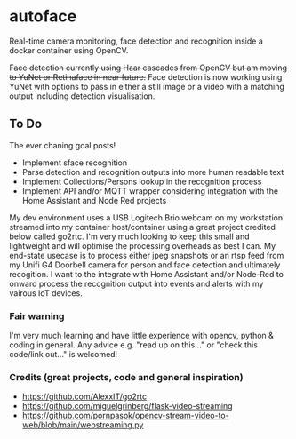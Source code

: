 # autoface
Real-time camera monitoring, face detection and recognition inside a docker container using OpenCV.

~~Face detection currently using Haar cascades from OpenCV but am moving to YuNet or Retinaface in near future.~~
Face detection is now working using YuNet with options to pass in either a still image or a video with a matching output including detection visualisation.

## To Do
The ever chaning goal posts!
* Implement sface recognition
* Parse detection and recognition outputs into more human readable text
* Implement Collections/Persons lookup in the recognition process
* Implement API and/or MQTT wrapper considering integration with the Home Assistant and Node Red projects

My dev environment uses a USB Logitech Brio webcam on my workstation streamed into my container host/container using a great project credited below called go2rtc.  I'm very much looking to keep this small and lightweight and will optimise the processing overheads as best I can.  My end-state usecase is to process either jpeg snapshots or an rtsp feed from my Unifi G4 Doorbell camera for person and face detection and ultimately recogition.  I want to the integrate with Home Assistant and/or Node-Red to onward process the recognition output into events and alerts with my vairous IoT devices.

### Fair warning
I'm very much learning and have little experience with opencv, python & coding in general.  Any advice e.g. "read up on this..." or "check this code/link out..." is welcomed!

### Credits (great projects, code and general inspiration)
* https://github.com/AlexxIT/go2rtc
* https://github.com/miguelgrinberg/flask-video-streaming
* https://github.com/pornpasok/opencv-stream-video-to-web/blob/main/webstreaming.py
